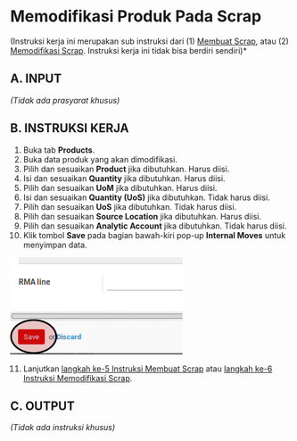 # Memodifikasi Produk Pada Scrap

(Instruksi kerja ini merupakan sub instruksi dari (1) [Membuat Scrap](./membuat.md), atau (2) [Memodifikasi Scrap](./modifikasi.md). Instruksi kerja ini tidak bisa berdiri sendiri)*

## A. INPUT

*(Tidak ada prasyarat khusus)*

## B. INSTRUKSI KERJA

1. Buka tab **Products**.
2. Buka data produk yang akan dimodifikasi.
3. Pilih dan sesuaikan **Product** jika dibutuhkan. Harus diisi.
4. Isi dan sesuaikan **Quantity** jika dibutuhkan. Harus diisi.
5. Pilih dan sesuaikan **UoM** jika dibutuhkan. Harus diisi.
6. Isi dan sesuaikan **Quantity (UoS)** jika dibutuhkan. Tidak harus diisi.
7. Pilih dan sesuaikan **UoS** jika dibutuhkan. Tidak harus diisi.
8. Pilih dan sesuaikan **Source Location** jika dibutuhkan. Harus diisi.
9. Pilih dan sesuaikan **Analytic Account** jika dibutuhkan. Tidak harus diisi.
10. Klik tombol **Save** pada bagian bawah-kiri pop-up **Internal Moves** untuk menyimpan data.

![](../../img/scrap/tombol-save-produk.png)

11. Lanjutkan [langkah ke-5 Instruksi Membuat Scrap](./membuat.md#l5) atau [langkah ke-6 Instruksi Memodifikasi Scrap](./modifikasi.md#l6).

## C. OUTPUT

*(Tidak ada instruksi khusus)*

